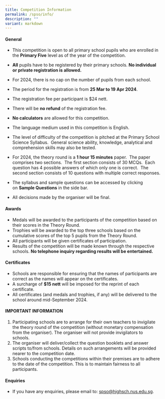 ```yaml
---
title: Competition Information
permalink: /spso/info/
description: ""
variant: markdown
---
```

#### **General**
*   This competition is open to all primary school pupils who are enrolled in the **Primary Five** level as of the year of the competition.
*   **All** pupils have to be registered by their primary schools. **No individual or private registration is allowed.** 
*   For 2024, there is no cap on the number of pupils from each school.
*   The period for the registration is from **25 Mar to 19 Apr 2024**.  
    
*   The registration fee per participant is $24 nett.
*   There will be **no refund** of the registration fee.
*   **No calculators** are allowed for this competition.
*   The language medium used in this competition is English.
*   The level of difficulty of the competition is pitched at the Primary School Science Syllabus.  General science ability, knowledge, analytical and comprehension skills may also be tested.
*   For 2024, the theory round is a **1 hour 15 minutes** paper.  The paper comprises two sections.  The first section consists of 30 MCQs.  Each question has 4 possible answers of which only one is correct.  The second section consists of 10 questions with multiple correct responses.
*   The syllabus and sample questions can be accessed by clicking on **Sample Questions** in the side bar.   
    
*   All decisions made by the organiser will be final.

#### **Awards**
*   Medals will be awarded to the participants of the competition based on their scores in the Theory Round.
*   Trophies will be awarded to the top three schools based on the cumulative scores of the top 5 pupils from the Theory Round.
*   All participants will be given certificates of participation.
*   Results of the competition will be made known through the respective schools. **No telephone inquiry regarding results will be entertained.**

#### **Certificates**
*   Schools are responsible for ensuring that the names of participants are correct as the names will appear on the certificates.
*   A surcharge of **$15 nett** will be imposed for the reprint of each certificate.
*   All certificates (and medals and trophies, if any) will be delivered to the school around mid-September 2024.

#### **IMPORTANT INFORMATION**
1. Participating schools are to arrange for their own teachers to invigilate the theory round of the competition (without monetary compensation from the organiser). The organiser will not provide invigilators to schools. 
2.	The organiser will deliver/collect the question booklets and answer scripts to/from schools. Details on such arrangements will be provided nearer to the competition date.
3.	Schools conducting the competitions within their premises are to adhere to the date of the competition. This is to maintain fairness to all participants.

#### **Enquiries**
*   If you have any enquiries, please email to: [spso@highsch.nus.edu.sg](mailto:spso@highsch.nus.edu.sg).